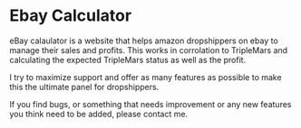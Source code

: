 # Ebay Calculator

eBay calaulator is a website that helps amazon dropshippers on ebay to manage their sales and profits.
This works in corrolation to TripleMars and calculating the expected TripleMars status as well as the profit.

I try to maximize support and offer as many features as possible to make this the ultimate panel for dropshippers.

If you find bugs, or something that needs improvement or any new features you think need to be added, please contact me.
